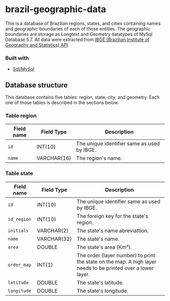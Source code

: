 # brazil-geographic-data
This is a database of Brazilian regions, states, and cities containing names and geographic boundaries of each of those entities. The geographic boundaries are storage as Longtext and Geometry datatypes of MySql Database 5.7. All data were extracted from [IBGE (Brazilian Institute of Geography and Statistics) API](https://servicodados.ibge.gov.br/api/docs/malhas?versao=3).

### Built with
* [Sql/MySql](https://www.mysql.com/)

## Database structure

This database contains five tables: region, state, city, and geometry. Each one of those tables is described in the sections below.

### Table region

| Field name            | Field Type      | Description                                  | 
|-----------------------|-----------------|----------------------------------------------|
| `id`                  | INT(10)         | The unique identifier same as used by IBGE.  |
| `name`                | VARCHAR(16)     | The region's name.                           |

### Table state

| Field name            | Field Type      | Description                                                                                                    | 
|-----------------------|-----------------|----------------------------------------------------------------------------------------------------------------|
| `id`                  | INT(10)         | The unique identifier same as used by IBGE.                                                                    |
| `id_region`           | INT(10)         | The foreign key for the state's region.                                                                        |
| `initials`            | VARCHAR(2)      | The state's name abreviattion.                                                                                 |
| `name`                | VARCHAR(32)     | The state's name.                                                                                              |
| `area`                | DOUBLE          | The state's area (Km²).                                                                                        |
| `order_map`           | INT(1)          | The order (layer number) to print the state on the map. A high layer needs to be printed over a lower layer.   |
| `latitude`            | DOUBLE          | The state's latitude.                                                                                          |
| `longitude`           | DOUBLE          | The state's longitude.                                                                                         |
